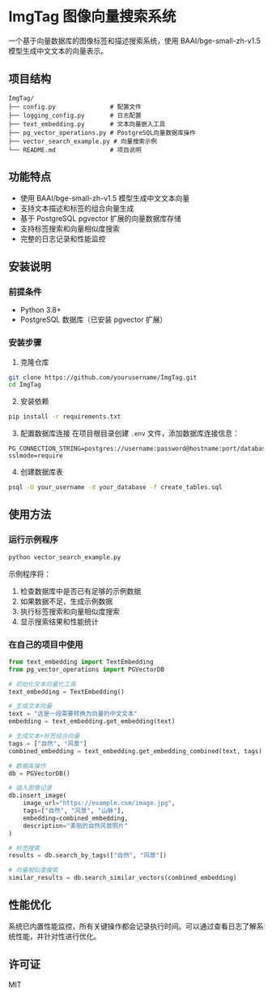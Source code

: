 # ImgTag 图像向量搜索系统

一个基于向量数据库的图像标签和描述搜索系统，使用 BAAI/bge-small-zh-v1.5 模型生成中文文本的向量表示。

## 项目结构

```
ImgTag/
├── config.py               # 配置文件
├── logging_config.py       # 日志配置
├── text_embedding.py       # 文本向量嵌入工具
├── pg_vector_operations.py # PostgreSQL向量数据库操作
├── vector_search_example.py # 向量搜索示例
└── README.md               # 项目说明
```

## 功能特点

- 使用 BAAI/bge-small-zh-v1.5 模型生成中文文本向量
- 支持文本描述和标签的组合向量生成
- 基于 PostgreSQL pgvector 扩展的向量数据库存储
- 支持标签搜索和向量相似度搜索
- 完整的日志记录和性能监控

## 安装说明

### 前提条件

- Python 3.8+
- PostgreSQL 数据库（已安装 pgvector 扩展）

### 安装步骤

1. 克隆仓库
```bash
git clone https://github.com/yourusername/ImgTag.git
cd ImgTag
```

2. 安装依赖
```bash
pip install -r requirements.txt
```

3. 配置数据库连接
在项目根目录创建 `.env` 文件，添加数据库连接信息：
```
PG_CONNECTION_STRING=postgres://username:password@hostname:port/database?sslmode=require
```

4. 创建数据库表
```bash
psql -U your_username -d your_database -f create_tables.sql
```

## 使用方法

### 运行示例程序

```bash
python vector_search_example.py
```

示例程序将：
1. 检查数据库中是否已有足够的示例数据
2. 如果数据不足，生成示例数据
3. 执行标签搜索和向量相似度搜索
4. 显示搜索结果和性能统计

### 在自己的项目中使用

```python
from text_embedding import TextEmbedding
from pg_vector_operations import PGVectorDB

# 初始化文本向量化工具
text_embedding = TextEmbedding()

# 生成文本向量
text = "这是一段需要转换为向量的中文文本"
embedding = text_embedding.get_embedding(text)

# 生成文本+标签组合向量
tags = ["自然", "风景"]
combined_embedding = text_embedding.get_embedding_combined(text, tags)

# 数据库操作
db = PGVectorDB()

# 插入图像记录
db.insert_image(
    image_url="https://example.com/image.jpg",
    tags=["自然", "风景", "山脉"],
    embedding=combined_embedding,
    description="美丽的自然风景照片"
)

# 标签搜索
results = db.search_by_tags(["自然", "风景"])

# 向量相似度搜索
similar_results = db.search_similar_vectors(combined_embedding)
```

## 性能优化

系统已内置性能监控，所有关键操作都会记录执行时间。可以通过查看日志了解系统性能，并针对性进行优化。

## 许可证

MIT 